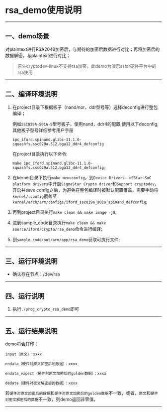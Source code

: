 ﻿# rsa_demo使用说明

---

## 一、demo场景

对plaintext进行RSA2048加密后，与期待的加密后数据进行对比；再将加密后的数据解密，与plaintext进行对比；

> 原生cryptodev-linux不支持rsa加密，此demo为演示sstar硬件平台中的rsa使用

---

## 二、编译环境说明

1. 在project目录下根据板子（nand/nor，ddr型号等）选择deconfig进行整包编译；

    例如`SSC029A-S01A-S`型号板子，使用nand，ddr4的配置,使用以下deconfig,其他板子型号详细参考用户手册

    `ipc_iford.spinand.glibc-11.1.0-squashfs.ssc029a.512.bga12_ddr4_defconfig`

    在project目录执行以下命令:

    `make ipc_iford.spinand.glibc-11.1.0-squashfs.ssc029a.512.bga12_ddr4_defconfig;`

2. 在kernel目录下执行`make menuconfig`，到`Device Drivers-->SStar SoC platform drivers`中开启`SigmaStar Crypto driver`和`Support cryptodev`，开启并save config之后，为避免在整包编译时被默认配置覆盖，需要手动将`kernel/.config`覆盖至`kernel/arch/arm/configs/iford_ssc029a_s01a_spinand_defconfig`;
3. 再到project目录执行`make clean && make image -j8`;
4. 进到sample_code目录执行`make clean && make source/iford/crypto/rsa_demo`命令进行编译;
5. 到`sample_code/out/arm/app/rsa_demo`获取可执行文件;

---

## 三、运行环境说明

* 确认存在节点：/dev/rsa

---

## 四、运行说明

1. 执行`./prog_crypto_rsa_demo`即可

---

## 五、运行结果说明

demo将会打印：

    input（原文）：xxxx

    endata（硬件对原文加密后的数据）：xxxx

    endata_expect（硬件对原文加密后的golden数据）：xxxx

    dedata（硬件对密文解密后的数据）：xxxx

若`硬件对原文加密后的数据`和`硬件对原文加密后的golden数据`不一致，或者，`原文`和`硬件对密文解密后的数据`不一致，则demo返回非零值。

---
